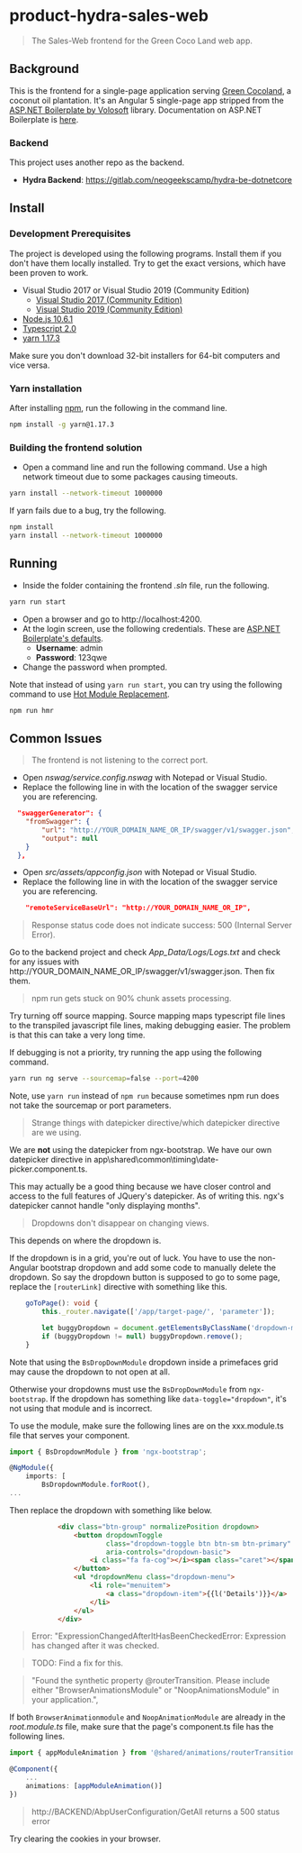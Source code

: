 # product-hydra-sales-web

> The Sales-Web frontend for the Green Coco Land web app. 

## Background

This is the frontend for a single-page application serving  [Green
Cocoland](https://green-cocoland.com/), a coconut oil  plantation. It's an
Angular 5 single-page app stripped from the [ASP.NET Boilerplate by
Volosoft](https://www.aspnetzero.com) library. Documentation on ASP.NET
Boilerplate is [here](https://www.aspnetzero.com/Documents).

### Backend

This project uses another repo as the backend.

- **Hydra Backend**: https://gitlab.com/neogeekscamp/hydra-be-dotnetcore 


## Install

### Development Prerequisites

The project is developed using the following programs. Install them if you
don't have them locally installed. Try to get the exact versions, which have
been proven to work.

- Visual Studio 2017 or Visual Studio 2019 (Community Edition)
  - [Visual Studio 2017 (Community Edition)](https://visualstudio.microsoft.com/thank-you-downloading-visual-studio/?sku=Community&rel=15) 
  - [Visual Studio 2019 (Community Edition)](https://visualstudio.microsoft.com/thank-you-downloading-visual-studio/?sku=Community&rel=16)
- [Node.js 10.6.1](https://nodejs.org/dist/v10.16.1/)
- [Typescript 2.0](https://www.typescriptlang.org/)
- [yarn 1.17.3](https://yarnpkg.com/en/)

Make sure you don't download 32-bit installers for 64-bit computers and vice
versa.

### Yarn installation

After installing [npm](https://npmjs.com), run the following in the command
line.

```sh
npm install -g yarn@1.17.3
```

### Building the frontend solution

- Open a command line and run the following command. Use a high network
timeout due to some packages causing timeouts.

```sh
yarn install --network-timeout 1000000
```

If yarn fails due to a bug, try the following.

```sh
npm install
yarn install --network-timeout 1000000
```


## Running 

- Inside the folder containing the frontend *.sln* file, run the following.

```sh
yarn run start
```

- Open a browser and go to http://localhost:4200.
- At the login screen, use the following credentials. These are [ASP.NET Boilerplate's defaults](https://aspnetboilerplate.com/Pages/Documents/Articles/Developing-MultiTenant-SaaS-ASP.NET-CORE-Angular/index.html).
  - **Username**: admin
  - **Password**: 123qwe
- Change the password when prompted.

Note that instead of using `yarn run start`, you can try using the following
command to use [Hot Module Replacement](https://webpack.js.org/concepts/hot-module-replacement/).

```sh
npm run hmr
```


## Common Issues

> The frontend is not listening to the correct port.

- Open *nswag/service.config.nswag* with Notepad or Visual Studio.
- Replace the following line in with the location of the swagger service you 
are referencing.

```json
  "swaggerGenerator": {
    "fromSwagger": {
        "url": "http://YOUR_DOMAIN_NAME_OR_IP/swagger/v1/swagger.json",
        "output": null
    }
  },
 ```

- Open *src/assets/appconfig.json* with Notepad or Visual Studio.
- Replace the following line in with the location of the swagger service you 
are referencing.

```json
    "remoteServiceBaseUrl": "http://YOUR_DOMAIN_NAME_OR_IP",
```

> Response status code does not indicate success: 500 (Internal Server Error).

Go to the backend project and check *App_Data/Logs/Logs.txt* and check for any issues
with http://YOUR_DOMAIN_NAME_OR_IP/swagger/v1/swagger.json. Then fix them.


> npm run gets stuck on 90% chunk assets processing.

Try turning off source mapping. Source mapping maps typescript file lines to
the transpiled javascript file lines, making debugging easier. The problem is
that this can take a very long time.

If debugging is not a priority, try running the app using the following command.

```sh
yarn run ng serve --sourcemap=false --port=4200
```

Note, use ```yarn run``` instead of ```npm run``` because sometimes npm run
does not take the sourcemap or port parameters.


> Strange things with datepicker directive/which datepicker directive are we using.

We are **not** using the datepicker from ngx-bootstrap. We have our
own datepicker directive in app\shared\common\timing\date-picker.component.ts.

This may actually be a good thing because we have closer control and access
to the full features of JQuery's datepicker. As of writing this. ngx's datepicker
cannot handle "only displaying months".


> Dropdowns don't disappear on changing views.

This depends on where the dropdown is.

If the dropdown is in a grid, you're out of luck. You have to use the 
non-Angular bootstrap dropdown and add some code to manually delete
the dropdown. So say the dropdown button is supposed to go to
some page, replace the ```[routerLink]``` directive with something 
like this.

```typescript
    goToPage(): void {
        this._router.navigate(['/app/target-page/', 'parameter']);

        let buggyDropdown = document.getElementsByClassName('dropdown-menu tether-element')[0];
        if (buggyDropdown != null) buggyDropdown.remove();
    }
```

Note that using the ```BsDropDownModule``` dropdown inside a
primefaces grid may cause the dropdown to not open at all.

Otherwise your dropdowns must use the ```BsDropDownModule``` 
from ```ngx-bootstrap```.  If the dropdown has something 
like ```data-toggle="dropdown"```, it's not using that module 
and is incorrect.

To use the module, make sure the following lines are on the 
xxx.module.ts file that serves your component.

```typescript
import { BsDropdownModule } from 'ngx-bootstrap';

@NgModule({
    imports: [
        BsDropdownModule.forRoot(),
...
```

Then replace the dropdown with something like below.

```html
            <div class="btn-group" normalizePosition dropdown>
                <button dropdownToggle
                        class="dropdown-toggle btn btn-sm btn-primary"
                        aria-controls="dropdown-basic">
                    <i class="fa fa-cog"></i><span class="caret"></span> {{l("Actions")}}
                </button>
                <ul *dropdownMenu class="dropdown-menu">
                    <li role="menuitem">
                        <a class="dropdown-item">{{l('Details')}}</a>
                    </li>
                </ul>
            </div>
```

> Error: "ExpressionChangedAfterItHasBeenCheckedError: Expression has changed after it was checked.

> TODO: Find a fix for this.


> "Found the synthetic property @routerTransition. Please include either "BrowserAnimationsModule" or "NoopAnimationsModule" in your application.",

If both `BrowserAnimationmodule` and `NoopAnimationModule` are already in 
the *root.module.ts* file, make sure that the page's component.ts file 
has the following lines.

```typescript
import { appModuleAnimation } from '@shared/animations/routerTransition';

@Component({
    ...
    animations: [appModuleAnimation()]
})
```


> http://BACKEND/AbpUserConfiguration/GetAll returns a 500 status error

Try clearing the cookies in your browser.



